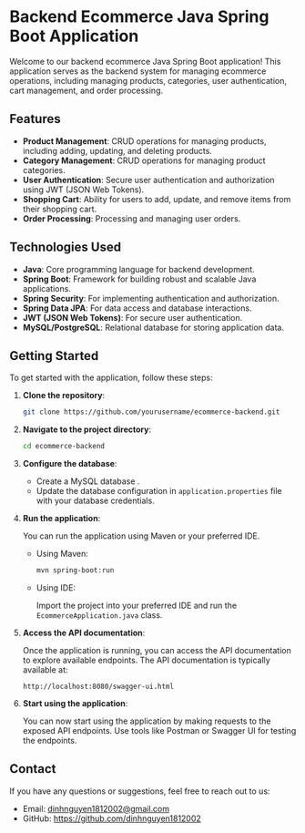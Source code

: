 # Backend Ecommerce Java Spring Boot Application

Welcome to our backend ecommerce Java Spring Boot application! This application serves as the backend system for managing ecommerce operations, including managing products, categories, user authentication, cart management, and order processing.

## Features

- **Product Management**: CRUD operations for managing products, including adding, updating, and deleting products.
- **Category Management**: CRUD operations for managing product categories.
- **User Authentication**: Secure user authentication and authorization using JWT (JSON Web Tokens).
- **Shopping Cart**: Ability for users to add, update, and remove items from their shopping cart.
- **Order Processing**: Processing and managing user orders.

## Technologies Used

- **Java**: Core programming language for backend development.
- **Spring Boot**: Framework for building robust and scalable Java applications.
- **Spring Security**: For implementing authentication and authorization.
- **Spring Data JPA**: For data access and database interactions.
- **JWT (JSON Web Tokens)**: For secure user authentication.
- **MySQL/PostgreSQL**: Relational database for storing application data.

## Getting Started

To get started with the application, follow these steps:

1. **Clone the repository**:

   ```bash
   git clone https://github.com/yourusername/ecommerce-backend.git
   ```

2. **Navigate to the project directory**:

   ```bash
   cd ecommerce-backend
   ```

3. **Configure the database**:

   - Create a MySQL database .
   - Update the database configuration in `application.properties` file with your database credentials.

4. **Run the application**:

   You can run the application using Maven or your preferred IDE.

   - Using Maven:

     ```bash
     mvn spring-boot:run
     ```

   - Using IDE:

     Import the project into your preferred IDE and run the `EcommerceApplication.java` class.

5. **Access the API documentation**:

   Once the application is running, you can access the API documentation to explore available endpoints. The API documentation is typically available at:

   ```
   http://localhost:8080/swagger-ui.html
   ```

6. **Start using the application**:

   You can now start using the application by making requests to the exposed API endpoints. Use tools like Postman or Swagger UI for testing the endpoints.


## Contact

If you have any questions or suggestions, feel free to reach out to us:

- Email: dinhnguyen1812002@gmail.com
- GitHub: https://github.com/dinhnguyen1812002

